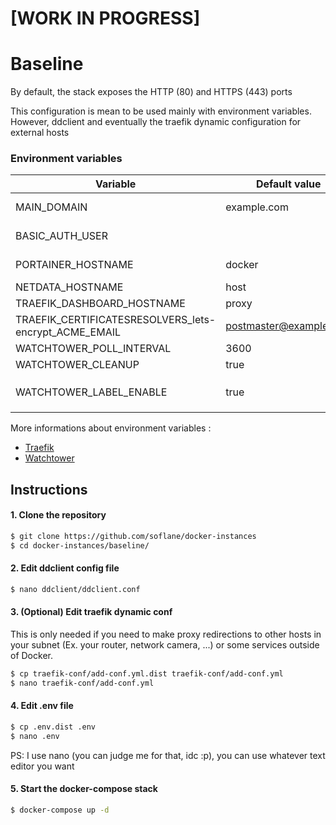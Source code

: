 # [WORK IN PROGRESS]

# Baseline 

By default, the stack exposes the HTTP (80) and HTTPS (443) ports

This configuration is mean to be used mainly with environment variables.
However, ddclient and eventually the traefik dynamic configuration for external hosts

### Environment variables 

| Variable                                              | Default value          | Usage                                                        |
| ----------------------------------------------------- | ---------------------- | ------------------------------------------------------------ |
| MAIN_DOMAIN                                           | example.com            | Main domain used, the hostname of the other containters will be concatenated |
| BASIC_AUTH_USER                                       |                        | User/Password user for the Traefik's basic auth htaccess     |
| PORTAINER_HOSTNAME                                    | docker                 | Hostname of the container, from outside it will be docker.example.com |
| NETDATA_HOSTNAME                                      | host                   | Same as above                                                |
| TRAEFIK_DASHBOARD_HOSTNAME                            | proxy                  | Same as above                                                |
| TRAEFIK_CERTIFICATESRESOLVERS_lets-encrypt_ACME_EMAIL | postmaster@example.com | Email address used for registration.                         |
| WATCHTOWER_POLL_INTERVAL                              | 3600                   | Time in seconds for                                          |
| WATCHTOWER_CLEANUP                                    | true                   | Removes old images after updating.                           |
| WATCHTOWER_LABEL_ENABLE                               | true                   | Update only containers that have a `com.centurylinklabs.watchtower.enable` label set to true. |

More informations about environment variables : 

- [Traefik](https://doc.traefik.io/traefik/reference/static-configuration/env/)
- [Watchtower](https://containrrr.dev/watchtower/arguments/)

## Instructions

#### 1. Clone the repository 

```bash
$ git clone https://github.com/soflane/docker-instances
$ cd docker-instances/baseline/
```

#### 2. Edit ddclient config file

```bash
$ nano ddclient/ddclient.conf
```

#### 3. (Optional) Edit traefik dynamic conf

This is only needed if you need to make proxy redirections to other hosts in your subnet (Ex. your router, network camera, ...) or some services outside of Docker.

```bash
$ cp traefik-conf/add-conf.yml.dist traefik-conf/add-conf.yml 
$ nano traefik-conf/add-conf.yml 
```

#### 4. Edit .env file 

```bash
$ cp .env.dist .env
$ nano .env
```

PS: I use nano (you can judge me for that, idc :p), you can use whatever text editor you want 

#### 5. Start the docker-compose stack 

```bash
$ docker-compose up -d
```

